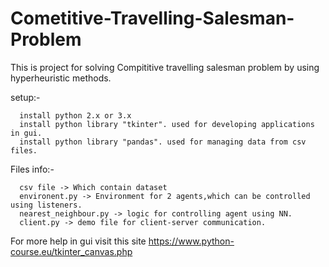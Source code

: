 # Cometitive-Travelling-Salesman-Problem

This is project for solving Compititive travelling salesman problem by using hyperheuristic methods.


setup:-

      install python 2.x or 3.x
      install python library "tkinter". used for developing applications in gui.
      install python library "pandas". used for managing data from csv files.

Files info:-

      csv file -> Which contain dataset
      environent.py -> Environment for 2 agents,which can be controlled using listeners.
      nearest_neighbour.py -> logic for controlling agent using NN.
      client.py -> demo file for client-server communication.

For more help in gui visit this site https://www.python-course.eu/tkinter_canvas.php
